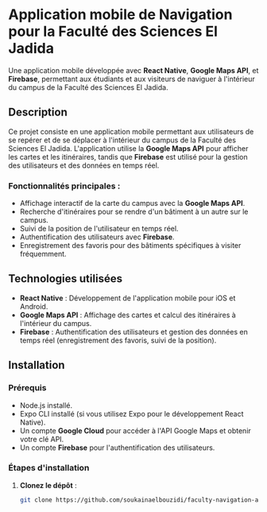 # Application mobile de Navigation pour la Faculté des Sciences El Jadida

Une application mobile développée avec **React Native**, **Google Maps API**, et **Firebase**, permettant aux étudiants et aux visiteurs de naviguer à l'intérieur du campus de la Faculté des Sciences El Jadida.

## Description

Ce projet consiste en une application mobile permettant aux utilisateurs de se repérer et de se déplacer à l'intérieur du campus de la Faculté des Sciences El Jadida. L'application utilise la **Google Maps API** pour afficher les cartes et les itinéraires, tandis que **Firebase** est utilisé pour la gestion des utilisateurs et des données en temps réel.

### Fonctionnalités principales :
- Affichage interactif de la carte du campus avec la **Google Maps API**.
- Recherche d'itinéraires pour se rendre d'un bâtiment à un autre sur le campus.
- Suivi de la position de l'utilisateur en temps réel.
- Authentification des utilisateurs avec **Firebase**.
- Enregistrement des favoris pour des bâtiments spécifiques à visiter fréquemment.

## Technologies utilisées

- **React Native** : Développement de l'application mobile pour iOS et Android.
- **Google Maps API** : Affichage des cartes et calcul des itinéraires à l'intérieur du campus.
- **Firebase** : Authentification des utilisateurs et gestion des données en temps réel (enregistrement des favoris, suivi de la position).

## Installation

### Prérequis

- Node.js installé.
- Expo CLI installé (si vous utilisez Expo pour le développement React Native).
- Un compte **Google Cloud** pour accéder à l'API Google Maps et obtenir votre clé API.
- Un compte **Firebase** pour l'authentification des utilisateurs.

### Étapes d'installation

1. **Clonez le dépôt** :
   ```bash
   git clone https://github.com/soukainaelbouzidi/faculty-navigation-app.git

